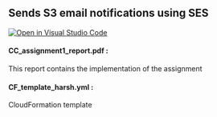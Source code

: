 ## Sends S3 email notifications using SES



[![Open in Visual Studio Code](https://classroom.github.com/assets/open-in-vscode-c66648af7eb3fe8bc4f294546bfd86ef473780cde1dea487d3c4ff354943c9ae.svg)](https://classroom.github.com/online_ide?assignment_repo_id=8472944&assignment_repo_type=AssignmentRepo)



#### CC_assignment1_report.pdf : 
This report contains the implementation of the assignment

#### CF_template_harsh.yml :
CloudFormation template

